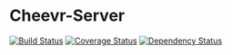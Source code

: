 # Cheevr-Server
[![Build Status](https://travis-ci.org/Cheevr/Server.svg?branch=master)](https://travis-ci.org/Cheevr/Server)
[![Coverage Status](https://coveralls.io/repos/Cheevr/Server/badge.svg?branch=master&service=github)](https://coveralls.io/github/Cheevr/Server?branch=master)
[![Dependency Status](https://david-dm.org/Cheevr/Server.svg)](https://david-dm.org/Cheevr/Server)
